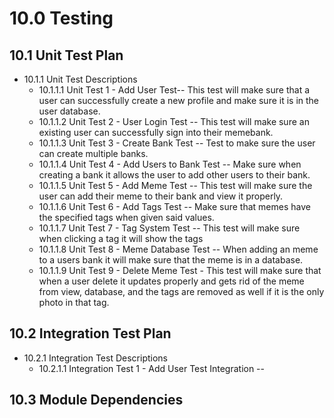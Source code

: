 # 10.0 Testing

## 10.1 Unit Test Plan
- 10.1.1 Unit Test Descriptions
  - 10.1.1.1 Unit Test 1 - Add User Test-- This test will make sure that a user can successfully create a new profile and make sure it is in the user database.
  - 10.1.1.2 Unit Test 2 - User Login Test -- This test will make sure an existing user can successfully sign into their memebank.
  - 10.1.1.3 Unit Test 3 - Create Bank Test -- Test to make sure the user can create multiple banks.
  - 10.1.1.4 Unit Test 4 - Add Users to Bank Test -- Make sure when creating a bank it allows the user to add other users to their bank.
  - 10.1.1.5 Unit Test 5 - Add Meme Test -- This test will make sure the user can add their meme to their bank and view it properly.
  - 10.1.1.6 Unit Test 6 - Add Tags Test -- Make sure that memes have the specified tags when given said values.
  - 10.1.1.7 Unit Test 7 - Tag System Test -- This test will make sure when clicking a tag it will show the tags
  - 10.1.1.8 Unit Test 8 - Meme Database Test -- When adding an meme to a users bank it will make sure that the meme is in a database.
  - 10.1.1.9 Unit Test 9 - Delete Meme Test - This test will make sure that when a user delete it updates properly and gets rid of the meme from view, database, and the tags are removed as well if it is the only photo in that tag. 


## 10.2 Integration Test Plan
- 10.2.1 Integration Test Descriptions
  -  10.2.1.1  Integration Test 1 - Add User Test Integration --

## 10.3 Module Dependencies
